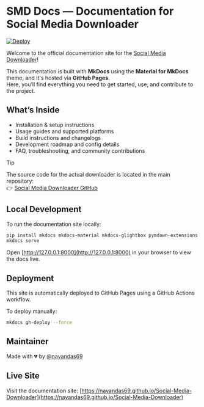 # SMD Docs — Documentation for Social Media Downloader

[![Deploy](https://github.com/nayandas69/Social-Media-Downloader/actions/workflows/deploy.yml/badge.svg)](https://github.com/nayandas69/Social-Media-Downloader/actions/workflows/deploy.yml)

Welcome to the official documentation site for the [Social Media Downloader](https://github.com/nayandas69/Social-Media-Downloader)!

This documentation is built with **MkDocs** using the **Material for MkDocs** theme, and it's hosted via **GitHub Pages**.  
Here, you’ll find everything you need to get started, use, and contribute to the project.

## What’s Inside

- Installation & setup instructions  
- Usage guides and supported platforms  
- Build instructions and changelogs  
- Development roadmap and config details  
- FAQ, troubleshooting, and community contributions

> [!TIP]
> The source code for the actual downloader is located in the main repository:  
> 👉 [Social Media Downloader GitHub](https://github.com/nayandas69/Social-Media-Downloader)

## Local Development

To run the documentation site locally:

```bash
pip install mkdocs mkdocs-material mkdocs-glightbox pymdown-extensions
mkdocs serve
```

Open [http://127.0.0.1:8000](http://127.0.0.1:8000) in your browser to view the docs live.

## Deployment

This site is automatically deployed to GitHub Pages using a GitHub Actions workflow.

To deploy manually:

```bash
mkdocs gh-deploy --force
```

## Maintainer

Made with 💔 by [@nayandas69](https://github.com/nayandas69)

##  Live Site

Visit the documentation site: [https://nayandas69.github.io/Social-Media-Downloader](https://nayandas69.github.io/Social-Media-Downloader)
